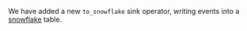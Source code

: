 We have added a new `to_snowflake` sink operator, writing events into a
[snowflake](https://www.snowflake.com/) table.
